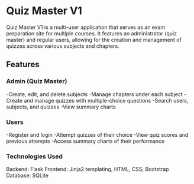# Quiz Master V1
Quiz Master V1 is a multi-user application that serves as an exam preparation site for multiple courses. It features an administrator (quiz master) and regular users, allowing for the creation and management of quizzes across various subjects and chapters.
## Features
### Admin (Quiz Master)
-Create, edit, and delete subjects
-Manage chapters under each subject
-Create and manage quizzes with multiple-choice questions
-Search users, subjects, and quizzes
-View summary charts
### Users
-Register and login
-Attempt quizzes of their choice
-View quiz scores and previous attempts
-Access summary charts of their performance
### Technologies Used
Backend: Flask
Frontend: Jinja2 templating, HTML, CSS, Bootstrap
Database: SQLite
